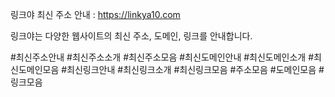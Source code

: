 링크야 최신 주소 안내 : https://linkya10.com

링크야는 다양한 웹사이트의 최신 주소, 도메인, 링크를 안내합니다.

#최신주소안내
#최신주소소개
#최신주소모음
#최신도메인안내
#최신도메인소개
#최신도메인모음
#최신링크안내
#최신링크소개
#최신링크모음
#주소모음
#도메인모음
#링크모음
